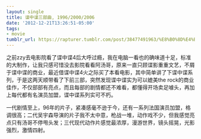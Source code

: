 ```yaml
---
layout: single
title: 谍中谍三部曲, 1996/2000/2006
date: '2012-12-21T13:26:51-05:00'
tags:
- movie
tumblr_url: https://rapturer.tumblr.com/post/38477491963/%E8%B0%8D%E4%B8%AD%E8%B0%8D%E4%B8%89%E9%83%A8%E6%9B%B2-199620002006
---
```

之前zzy去电影院看了谍中谍4后大呼过瘾，我在电脑一看也的确味道十足，标准的大制作，让我只感可惜没去影院看看阿汤哥，原来一直只顾谍影重重文艺，不屑于谍中谍的商业，最近借谍中谍4火之际买了本看电影，其中简单讲了下谍中谍系列，于是这两天顺带看了下前三部，突然发现谍中谍实为可以媲美the rock的商业佳作，不仅部部有亮点，而且每部的剧情都还不难看，都懂得开场卖足噱头，再加上每代都有名演员加盟，谍中谍系列实可不朽。

一代剧情至上，96年的片子，紧凑感毫不逊于今，还有一系列法国演员加盟，格调很高；二代吴宇森导演的片子我不太中意，枪战一堆，动作戏不少，但我感觉亮点只有汤哥不停甩头发；三代现代动作片感觉最浓厚，漫游世界，镜头摇晃，光影强烈，激情四射。

